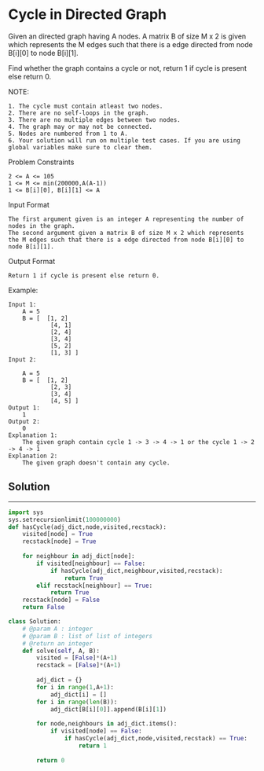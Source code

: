 <h1>Cycle in Directed Graph</h1>

<p>
Given an directed graph having A nodes. A matrix B of size M x 2 is given which represents the M edges such that there is a edge directed from node B[i][0] to node B[i][1].

Find whether the graph contains a cycle or not, return 1 if cycle is present else return 0.

NOTE:

    1. The cycle must contain atleast two nodes.
    2. There are no self-loops in the graph.
    3. There are no multiple edges between two nodes.
    4. The graph may or may not be connected.
    5. Nodes are numbered from 1 to A.
    6. Your solution will run on multiple test cases. If you are using global variables make sure to clear them.

Problem Constraints

    2 <= A <= 105
    1 <= M <= min(200000,A(A-1))
    1 <= B[i][0], B[i][1] <= A

Input Format

    The first argument given is an integer A representing the number of nodes in the graph.
    The second argument given a matrix B of size M x 2 which represents the M edges such that there is a edge directed from node B[i][0] to node B[i][1].

Output Format

    Return 1 if cycle is present else return 0.

Example:

    Input 1:
        A = 5
        B = [  [1, 2] 
                [4, 1] 
                [2, 4] 
                [3, 4] 
                [5, 2] 
                [1, 3] ]
    Input 2:

        A = 5
        B = [  [1, 2]
                [2, 3] 
                [3, 4] 
                [4, 5] ]
    Output 1:
        1
    Output 2:
        0
    Explanation 1:
        The given graph contain cycle 1 -> 3 -> 4 -> 1 or the cycle 1 -> 2 -> 4 -> 1
    Explanation 2:
        The given graph doesn't contain any cycle.

<h2>Solution</h2>

***

```python
import sys
sys.setrecursionlimit(100000000)
def hasCycle(adj_dict,node,visited,recstack):
    visited[node] = True
    recstack[node] = True
    
    for neighbour in adj_dict[node]:
        if visited[neighbour] == False:
            if hasCycle(adj_dict,neighbour,visited,recstack):
                return True
        elif recstack[neighbour] == True:
            return True
    recstack[node] = False
    return False

class Solution:
    # @param A : integer
    # @param B : list of list of integers
    # @return an integer
    def solve(self, A, B):
        visited = [False]*(A+1)
        recstack = [False]*(A+1)
        
        adj_dict = {}
        for i in range(1,A+1):
            adj_dict[i] = []
        for i in range(len(B)):
            adj_dict[B[i][0]].append(B[i][1])
                
        for node,neighbours in adj_dict.items():
            if visited[node] == False:
                if hasCycle(adj_dict,node,visited,recstack) == True:
                    return 1
        
        return 0
```